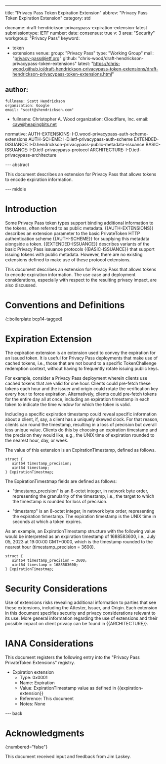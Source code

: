 ---
title: "Privacy Pass Token Expiration Extension"
abbrev: "Privacy Pass Token Expiration Extension"
category: std

docname: draft-hendrickson-privacypass-expiration-extension-latest
submissiontype: IETF
number:
date:
consensus: true
v: 3
area: "Security"
workgroup: "Privacy Pass"
keyword:
 - token
 - extensions
venue:
  group: "Privacy Pass"
  type: "Working Group"
  mail: "privacy-pass@ietf.org"
  github: "chris-wood/draft-hendrickson-privacypass-token-extensions"
  latest: "https://chris-wood.github.io/draft-hendrickson-privacypass-token-extensions/draft-hendrickson-privacypass-token-extensions.html"

author:
 -
    fullname: Scott Hendrickson
    organization: Google
    email: "scott@shendrickson.com"
 -
    fullname: Christopher A. Wood
    organization: Cloudflare, Inc.
    email: caw@heapingbits.net

normative:
   AUTH-EXTENSIONS: I-D.wood-privacypass-auth-scheme-extensions
   AUTH-SCHEME: I-D.ietf-privacypass-auth-scheme
   EXTENDED-ISSUANCE: I-D.hendrickson-privacypass-public-metadata-issuance
   BASIC-ISSUANCE: I-D.ietf-privacypass-protocol
   ARCHITECTURE: I-D.ietf-privacypass-architecture


--- abstract

This document describes an extension for Privacy Pass that allows tokens
to encode expiration information.

--- middle

# Introduction

Some Privacy Pass token types support binding additional information to
the tokens, often referred to as public metadata. {{AUTH-EXTENSIONS}} describes
an extension parameter to the basic PrivateToken HTTP authentication scheme {{AUTH-SCHEME}}
for supplying this metadata alongside a token. {{EXTENDED-ISSUANCE}} describes
variants of the basic Privacy Pass issuance protocols {{BASIC-ISSUANCE}} that
support issuing tokens with public metadata. However, there are no existing
extensions defined to make use of these protocol extensions.

This document describes an extension for Privacy Pass that allows tokens
to encode expiration information. The use case and deployment considerations,
especially with respect to the resulting privacy impact, are also discussed.

# Conventions and Definitions

{::boilerplate bcp14-tagged}

# Expiration Extension

The expiration extension is an extension used to convey the expiration for an issued
token. It is useful for Privacy Pass deployments that make use of cached tokens, i.e.,
those that are not bound to a specific TokenChallenge redemption context, without having
to frequently rotate issuing public keys.

For example, consider a Privacy Pass deployment wherein clients use cached tokens that
are valid for one hour. Clients could pre-fetch these tokens each hour and the issuer
and origin could rotate the verification key every hour to force expiration. Alternatively,
clients could pre-fetch tokens for the entire day all at once, including an expiration
timestamp in each token to indicate the time window for which the token is valid.

Including a specific expiration timestamp could reveal specific information about a client,
if, say, a client has a uniquely skewed clock. For that reason, clients can round the timestamp,
resulting in a loss of precision but overall less unique value. Clients do this by choosing an
expiration timestamp and the precision they would like, e.g., the UNIX time of expiration rounded
to the nearest hour, day, or week.

The value of this extension is an ExpirationTimestamp, defined as follows.

~~~
struct {
   uint64 timestamp_precision;
   uint64 timestamp;
} ExpirationTimestmap;
~~~

The ExpirationTimestmap fields are defined as follows:

- "timestamp_precision" is an 8-octet integer, in network byte order, representing the granularity of the timestamp,
  i.e., the target to which the timestamp is rounded for loss of precision.

- "timestamp" is an 8-octet integer, in network byte order, representing the expiration timestamp. The
  expiration timestamp is the UNIX time in seconds at which a token expires.

As an example, an ExpirationTimestamp structure with the following value would be interpreted as an
expiration timestamp of 1688583600, i.e., July 05, 2023 at 19:00:00 GMT+0000, which is the timestamp
rounded to the nearest hour (timestamp_precision = 3600).

~~~
struct {
   uint64 timestamp_precision = 3600;
   uint64 timestamp = 1688583600;
} ExpirationTimestmap;
~~~

# Security Considerations

Use of extensions risks revealing additional information to parties that see these extensions, including
the Attester, Issuer, and Origin. Each extension in this document specifies security and privacy
considerations relevant to its use. More general information regarding the use of extensions and their
possible impact on client privacy can be found in {{ARCHITECTURE}}.

# IANA Considerations

This document registers the following entry into the "Privacy Pass PrivateToken Extensions" registry.

- Expiration extension
   - Type: 0x0001
   - Name: Expiration
   - Value: ExpirationTimestamp value as defined in {{expiration-extension}}
   - Reference: This document
   - Notes: None

--- back

# Acknowledgments
{:numbered="false"}

This document received input and feedback from Jim Laskey.
